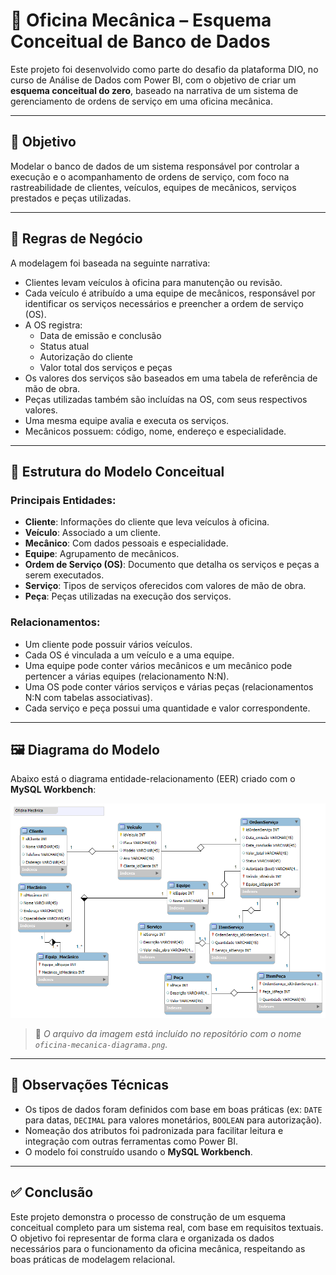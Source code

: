 # 🔧 Oficina Mecânica – Esquema Conceitual de Banco de Dados

Este projeto foi desenvolvido como parte do desafio da plataforma DIO, no curso de Análise de Dados com Power BI, com o objetivo de criar um **esquema conceitual do zero**, baseado na narrativa de um sistema de gerenciamento de ordens de serviço em uma oficina mecânica.

---

## 📌 Objetivo

Modelar o banco de dados de um sistema responsável por controlar a execução e o acompanhamento de ordens de serviço, com foco na rastreabilidade de clientes, veículos, equipes de mecânicos, serviços prestados e peças utilizadas.

---

## 🧩 Regras de Negócio

A modelagem foi baseada na seguinte narrativa:

- Clientes levam veículos à oficina para manutenção ou revisão.
- Cada veículo é atribuído a uma equipe de mecânicos, responsável por identificar os serviços necessários e preencher a ordem de serviço (OS).
- A OS registra:
  - Data de emissão e conclusão
  - Status atual
  - Autorização do cliente
  - Valor total dos serviços e peças
- Os valores dos serviços são baseados em uma tabela de referência de mão de obra.
- Peças utilizadas também são incluídas na OS, com seus respectivos valores.
- Uma mesma equipe avalia e executa os serviços.
- Mecânicos possuem: código, nome, endereço e especialidade.

---

## 🧱 Estrutura do Modelo Conceitual

### Principais Entidades:

- **Cliente**: Informações do cliente que leva veículos à oficina.
- **Veículo**: Associado a um cliente.
- **Mecânico**: Com dados pessoais e especialidade.
- **Equipe**: Agrupamento de mecânicos.
- **Ordem de Serviço (OS)**: Documento que detalha os serviços e peças a serem executados.
- **Serviço**: Tipos de serviços oferecidos com valores de mão de obra.
- **Peça**: Peças utilizadas na execução dos serviços.

### Relacionamentos:

- Um cliente pode possuir vários veículos.
- Cada OS é vinculada a um veículo e a uma equipe.
- Uma equipe pode conter vários mecânicos e um mecânico pode pertencer a várias equipes (relacionamento N:N).
- Uma OS pode conter vários serviços e várias peças (relacionamentos N:N com tabelas associativas).
- Cada serviço e peça possui uma quantidade e valor correspondente.

---

## 🖼 Diagrama do Modelo

Abaixo está o diagrama entidade-relacionamento (EER) criado com o **MySQL Workbench**:

![Diagrama EER - Oficina Mecânica](oficina-mecanica-diagrama.png)

> 📌 *O arquivo da imagem está incluído no repositório com o nome `oficina-mecanica-diagrama.png`.*

---

## 📌 Observações Técnicas

- Os tipos de dados foram definidos com base em boas práticas (ex: `DATE` para datas, `DECIMAL` para valores monetários, `BOOLEAN` para autorização).
- Nomeação dos atributos foi padronizada para facilitar leitura e integração com outras ferramentas como Power BI.
- O modelo foi construído usando o **MySQL Workbench**.

---

## ✅ Conclusão

Este projeto demonstra o processo de construção de um esquema conceitual completo para um sistema real, com base em requisitos textuais. O objetivo foi representar de forma clara e organizada os dados necessários para o funcionamento da oficina mecânica, respeitando as boas práticas de modelagem relacional.
